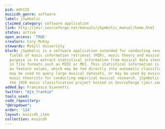 ```yaml
---
pid: mdh125
musicdh_genre: software
label: jSymbolic
claimed_category: software application
link: http://jmir.sourceforge.net/manuals/jSymbolic_manual/home.html
status: active
open_access: 'TRUE'
creators: Cory McKay
stewards: McGill University
blurb: jSymbolic is a software application intended for conducting research in the
  fields of music information retrieval (MIR), music theory and musicology. Its primary
  purpose is to extract statistical information from musical data stored symbolically
  in file formats such as MIDI or MEI. This statistical information is formulated
  as feature values, which may be fed directly into automatic classification systems,
  may be used to query large musical datasets, or may be used by musicologists and
  music theorists for conducting empirical musical research. jSymbolic is part of
  the jMIR music classification project hosted on SourceForge (jmir.sourceforge.net).
added_by: Francesca Giannetti
twitter: "@jo_frankie"
tools_used: 
code_repository: 
"@dropdown": 
order: '124'
layout: musicdh_item
collection: musicdh
---
```

